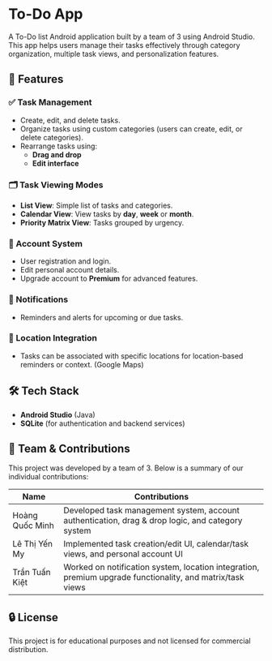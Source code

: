 # To-Do App

A To-Do list Android application built by a team of 3 using Android Studio.  
This app helps users manage their tasks effectively through category organization, multiple task views, and personalization features.

## 🚀 Features

### ✅ Task Management
- Create, edit, and delete tasks.
- Organize tasks using custom categories (users can create, edit, or delete categories).
- Rearrange tasks using:
  - **Drag and drop**
  - **Edit interface**

### 🗂️ Task Viewing Modes
- **List View**: Simple list of tasks and categories.
- **Calendar View**: View tasks by **day**, **week** or **month**.
- **Priority Matrix View**: Tasks grouped by urgency.

### 👤 Account System
- User registration and login.
- Edit personal account details.
- Upgrade account to **Premium** for advanced features.

### 🔔 Notifications
- Reminders and alerts for upcoming or due tasks.

### 📍 Location Integration
- Tasks can be associated with specific locations for location-based reminders or context. (Google Maps)

## 🛠️ Tech Stack
- **Android Studio** (Java)
- **SQLite** (for authentication and backend services)

## 👥 Team & Contributions

This project was developed by a team of 3. Below is a summary of our individual contributions:

| Name              | Contributions                                                                 |
|-------------------|--------------------------------------------------------------------------------|
| Hoàng Quốc Minh   | Developed task management system, account authentication, drag & drop logic, and category system  |
| Lê Thị Yến My     | Implemented task creation/edit UI, calendar/task views, and personal account UI  |
| Trần Tuấn Kiệt    | Worked on notification system, location integration, premium upgrade functionality, and matrix/task views  |

## 🔒 License

This project is for educational purposes and not licensed for commercial distribution.

